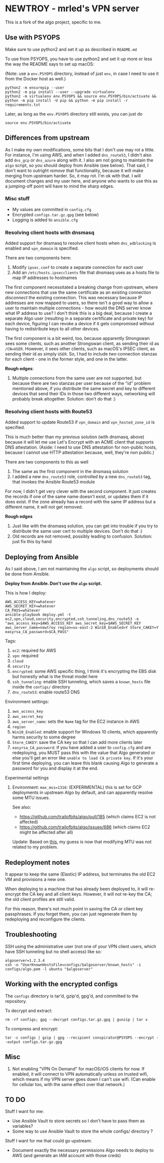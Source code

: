 # NEWTROY - mrled's VPN server

This is a fork of the algo project, specific to me.

## Use with PSYOPS

Make sure to use python2 and set it up as described in `README.md`

To use from PSYOPS, you have to use python2 and set it up more or less the way the README says to set up macOS:

(Note: use a `env.PSYOPS` directory, instead of just `env`, in case I need to use it from the Docker host as well.)

    python2 -m ensurepip --user
    python2 -m pip install --user --upgrade virtualenv
    python2 -m virtualenv env.PSYOPS && source env.PSYOPS/bin/activate && python -m pip install -U pip && python -m pip install -r requirements.txt

Later, as long as the `env.PSYOPS` directory still exists, you can just do

    source env.PSYOPS/bin/activate

## Differences from upstream

As I make my own modifications, some bits that I don't use may rot a little.
For instance, I'm using AWS, and when I added `dns_route53`, I didn't also add `dns_gcp` or `dns_azure` along with it.
I also am not going to maintain the `algo` script, so you should deploy from Ansible (see below).
That said, I don't want to outright _remove_ that functionality, because it will make merging from upstream harder.
So, it may rot. I'm ok with that.
I will document changes and my user here, and anyone who wants to use this as a jumping-off point will have to mind the sharp edges.

### Misc stuff

- My values are committed in `config.cfg`
- Encrypted `configs.tar.gz.gpg` (see below)
- Logging is added to `ansible.cfg`

### Resolving client hosts with dnsmasq

Added support for dnsmasq to resolve client hosts when `dns_adblocking` is enabled and `vpn_domain` is specified.

There are two components here:

1. Modify `ipsec.conf` to create a separate connection for each user
2. Add an `/etc/hosts.ipsecclients` file that dnsmasq uses as a hosts file to map IP addresses to hostnames

The first component necessitated a breaking change from upstream, where new connections that use the same certificate as an existing connection _disconnect_ the existing connection.
This was necessary because IP addresses are now mapped to users, so there isn't a good way to allow a user to maintain multiple connections - how would the DNS server know what IP address to use?
I don't think this is a big deal, because I create a separate Algo user (resulting in a separate certificate and private key) for each device, figuring I can revoke a device if it gets compromised without having to redistribute keys to all other devices.

The first component is a bit weird, too, because apparently Strongswan sees some clients, such as another Strongswan client, as sending their id as `/CN=USER`.
However, it sees other clients, such as macOS's IPSEC client, as sending their id as simply `USER`.
So, I had to include *two* connection stanzas for each client - one in the former style, and one in the latter.

**Rough edges**:

1. Multiple connections from the same user are not supported, but because there are two stanzas per user because of the "id" problem mentioned above, if you distribute the same secret and key to different devices that send their IDs in those two different ways, networking will probably break altogether. Solution: don't do that :)

### Resolving client hosts with Route53

Added support to update Route53 if `vpn_domain` and `vpn_hosted_zone_id` is specified.

This is much better than my previous solution (with dnsmasq, above) because it will let me use Let's Encrypt with an ACME client that supports DNS attestation.
(Aside: I need to use DNS attestation for non-public hosts, because I cannot use HTTP attestation because, well, they're non public.)

There are two components to this as well

1. The same as the first component in the dnsmasq solution
2. I added a new `dns_route53` role, controlled by a new `dns_route53` tag, that invokes the Ansible Route53 module

For now, I didn't get very clever with the second component.
It just creates the records if one of the same name doesn't exist, or updates them if it does exist.
If the zone already has a record with the same IP address but a different name, it will not get removed.

**Rough edges**

1. Just like with the dnsmasq solution, you can get into trouble if you try to distribute the same user cert to multiple devices. Don't do that :)
2. Old records are not removed, possibly leading to confusion. Solution: just fix this by hand

## Deploying from Ansible

As I said above, I am not maintaining the `algo` script, so deployments should be done from Ansible.

**Deploy from Ansible. Don't use the `algo` script.**

This is how I deploy:

    AWS_ACCESS_KEY=whatever
    AWS_SECRET_KEY=whatever
    CA_PASS=whatever
    ansible-playbook deploy.yml -t ec2,vpn,cloud,security,encrypted,ssh_tunneling,dns_route53 -e "aws_access_key=$AWS_ACCESS_KEY aws_secret_key=$AWS_SECRET_KEY aws_server_name=newtroy region=us-east-2 Win10_Enabled=Y Store_CAKEY=Y easyrsa_CA_password=$CA_PASS"

Tags:

1. `ec2`: required for AWS
2. `vpn`: required
3. `cloud`
4. `security`
5. `encrypted`: some AWS specific thing, I think it's encrypting the EBS disk but honestly what is the threat model here
6. `ssh_tunneling`: enable SSH tunneling, which saves a `known_hosts` file inside the `configs/` directory
6. `dns_route53`: enable route53 DNS

Environment settings:

1. `aws_access_key`
2. `aws_secret_key`
3. `aws_server_name`: sets the `Name` tag for the EC2 instance in AWS
4. `region`
5. `Win10_Enabled`: enable support for Windows 10 clients, which apparently harms security to some degree
6. `Store_CAKEY`: save the CA key so that I can add more clients later
7. `easyrsa_CA_password`: if you have added a user to `config.cfg` and are redeploying, you MUST pass this with the value that Algo generated or else you'll get an error like `unable to load CA private key`. If it's your first time deploying, you can leave this blank causing Algo to generate a password for you and display it at the end.

Experimental settings

1.  Environment: `max_mss=1316`: (EXPERIMENTAL) this is set for GCP deployments in upstream Algo by default, and can apparently resolve some MTU issues.

    See also:
     -   https://github.com/trailofbits/algo/pull/185 (which claims EC2 is not affected)
     -   https://github.com/trailofbits/algo/issues/686 (which claims EC2 might be affected after all)

    Update: Based on
    [this](https://trailofbits.github.io/algo/troubleshooting.html#various-websites-appear-to-be-offline-through-the-vpn),
    my guess is now that modifying MTU was not related to my problem.


## Redeployment notes

It appear to keep the same (Elastic) IP address, but terminates the old EC2 VM and provisions a new one.

When deploying to a machine that has already been deployed to, it will re-encrypt the CA key and all client keys. However, it will not re-key the CA; the old client profiles are still valid.

For this reason, there's not much point in saving the CA or client key passphrases. If you forget them, you can just regenerate them by redeploying and reconfigure the clients.

## Troubleshooting

SSH using the administrative user (not one of your VPN client users, which have SSH tunneling but no shell access) like so:

    algoserver=1.2.3.4
    ssh -o "UserKnownHostsFile=configs/$algoserver/known_hosts" -i configs/algo.pem -l ubuntu "$algoserver"

## Working with the encrypted configs

The `configs` directory is tar'd, gzip'd, gpg'd, and committed to the repository.

To decrypt and extract:

    rm -rf configs; gpg --decrypt configs.tar.gz.gpg | gunzip | tar x

To compress and encrypt:

    tar -c configs | gzip | gpg --recipient conspirator@PSYOPS --encrypt --output configs.tar.gz.gpg

## Misc

1. Not enabling "VPN On Demand" for macOS/iOS clients for now. If enabled, it will connect to VPN automatically unless on trusted wifi, which means if my VPN server goes down I can't use wifi. (Can enable for cellular too, with the same effect over that network.)

## TO DO

Stuff I want for me:

 -  Use Ansible Vault to store secrets so I don't have to pass them as variables?
 -  Some way to use Ansible Vault to store the whole configs/ directory ?

Stuff I want for me that could go upstream:

 -  Document exactly the necessary permissions Algo needs to deploy to AWS
    (and generate an IAM account with those creds)